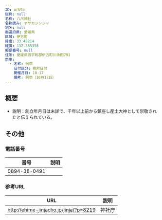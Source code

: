 ```yaml
---
ID: orU9a
総称: null
名称: 八尺神社
名称読み: ヤサカジンジャ
別名: null
都道府県: 愛媛県
区域: 伊方町
緯度: 33.48214
経度: 132.335358
郵便番号: null
住所: 愛媛県西宇和郡伊方町川永田791
祭事:
  - 名称: 例祭
    日付区分: 絶対日付
    開催月日: 10-17
    備考: 例祭（10月17日）
---
```


## 概要

- 説明：創立年月日は未詳で、千年以上前から鎮座し産土大神として崇敬されたと伝えられている。

## その他

### 電話番号

| 番号         | 説明 |
| ------------ | ---- |
| 0894-38-0491 |      |

### 参考URL

| URL                                    | 説明   |
| -------------------------------------- | ------ |
| http://ehime-jinjacho.jp/jinja/?p=8219 | 神社庁 |

